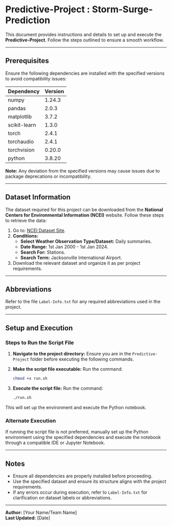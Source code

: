# Predictive-Project : Storm-Surge-Prediction

This document provides instructions and details to set up and execute the **Predictive-Project**. Follow the steps outlined to ensure a smooth workflow.

---

## Prerequisites

Ensure the following dependencies are installed with the specified versions to avoid compatibility issues:

| Dependency   | Version  |
|--------------|----------|
| numpy        | 1.24.3   |
| pandas       | 2.0.3    |
| matplotlib   | 3.7.2    |
| scikit-learn | 1.3.0    |
| torch        | 2.4.1    |
| torchaudio   | 2.4.1    |
| torchvision  | 0.20.0   |
| python       | 3.8.20   |

**Note:** Any deviation from the specified versions may cause issues due to package deprecations or incompatibility.

---

## Dataset Information

The dataset required for this project can be downloaded from the **National Centers for Environmental Information (NCEI)** website. Follow these steps to retrieve the data:

1. Go to: [NCEI Dataset Site](https://www.ncdc.noaa.gov/cdo-web/search).
2. **Conditions:**
   - **Select Weather Observation Type/Dataset:** Daily summaries.
   - **Date Range:** 1st Jan 2000 - 1st Jan 2024.
   - **Search For:** Stations.
   - **Search Term:** Jacksonville International Airport.
3. Download the relevant dataset and organize it as per project requirements.

---

## Abbreviations

Refer to the file `Label-Info.txt` for any required abbreviations used in the project.

---

## Setup and Execution

### Steps to Run the Script File

1. **Navigate to the project directory:**
   Ensure you are in the `Predictive-Project` folder before executing the following commands.
   
2. **Make the script file executable:**
   Run the command:
   ```bash
   chmod +x run.sh
   ```
   
3. **Execute the script file:**
   Run the command:
   ```bash
   ./run.sh
   ```

This will set up the environment and execute the Python notebook.

### Alternate Execution

If running the script file is not preferred, manually set up the Python environment using the specified dependencies and execute the notebook through a compatible IDE or Jupyter Notebook.

---

## Notes

- Ensure all dependencies are properly installed before proceeding.
- Use the specified dataset and ensure its structure aligns with the project requirements.
- If any errors occur during execution, refer to `Label-Info.txt` for clarification on dataset labels or abbreviations.

---

**Author:** [Your Name/Team Name]  
**Last Updated:** [Date]  
